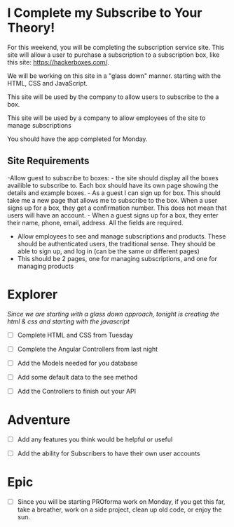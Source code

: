 # I Complete my Subscribe to Your Theory!

For this weekend, you will be completing the subscription service site. This site will allow a user to purchase a subscription to a subscription box, like this site: https://hackerboxes.com/. 

We will be working on this site in a "glass down" manner. starting with the HTML, CSS and JavaScript.

This site will be used by the company to allow users to subscribe to the a box.

This site will be used by a company to allow employees of the site to manage subscriptions

You should have the app completed for Monday. 

## Site Requirements 

-Allow guest to subscribe to boxes:
    - the site should display all the boxes availible to subscribe to. Each box should have its own page showing the details and example boxes.
    - As a guest I can sign up for box. This should take me a new page that allows me to subscribe to the box. When a user signs up for a box, they get a confirmation number. This does not mean that users will have an account. 
    - When a guest signs up for a box, they enter their name, phone, email, address. All the fields are required. 
- Allow employees to see and manage subscriptions and products. These should be authenticated users, the traditional sense. They should be able to sign up, and log in (can be the same or different pages)
- This should be 2 pages, one for managing subscriptions, and one for managing products

 

# Explorer
*Since we are starting with a glass down approach, tonight is creating the html & css and starting with the javascript*

- [ ] Complete HTML and CSS from Tuesday 
- [ ] Complete the Angular Controllers from last night
- [ ] Add the Models needed for you database
- [ ] Add some default data to the see method
- [ ] Add the Controllers to finish out your API



# Adventure

- [ ] Add any features you think would be helpful or useful
- [ ] Add the ability for Subscribers to have their own user accounts


# Epic
- [ ] Since you will be starting PROforma work on Monday, if you get this far, take a breather, work on a side project, clean up old code, or enjoy the sun. 






